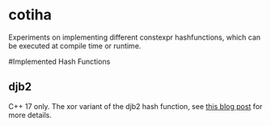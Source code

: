 # cotiha
Experiments on implementing different constexpr hashfunctions, which can be executed at compile time or runtime.

#Implemented Hash Functions

## djb2
C++ 17 only. The xor variant of the djb2 hash function, see [this blog post](https://geo-ant.github.io/blog/2020/01/14/constexpr-functions-fundamentals-hash/) for more details.


